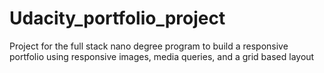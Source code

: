 # Udacity_portfolio_project
Project for the full stack nano degree program to build a responsive portfolio using responsive images, media queries, and a grid based layout
